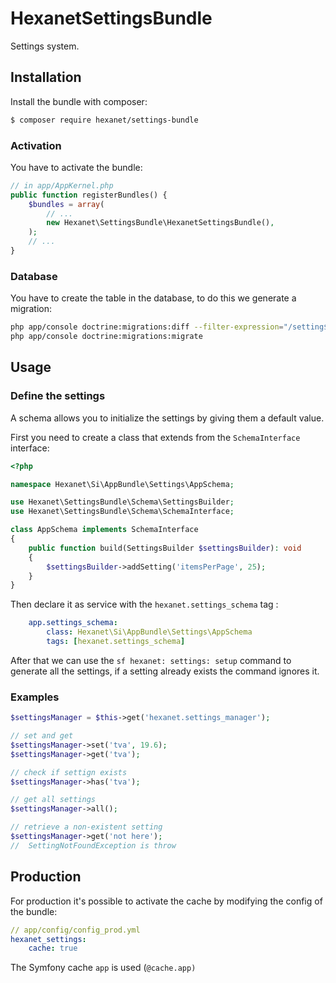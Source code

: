 # HexanetSettingsBundle

Settings system.

## Installation

Install the bundle with composer:

```bash
$ composer require hexanet/settings-bundle
```

### Activation

You have to activate the bundle:

```php
// in app/AppKernel.php
public function registerBundles() {
	$bundles = array(
		// ...
		new Hexanet\SettingsBundle\HexanetSettingsBundle(),
	);
	// ...
}
```

### Database

You have to create the table in the database, to do this we generate a migration:

```bash
php app/console doctrine:migrations:diff --filter-expression="/setting$/"
php app/console doctrine:migrations:migrate
```

## Usage

### Define the settings

A schema allows you to initialize the settings by giving them a default value.

First you need to create a class that extends from the `SchemaInterface` interface:

```php
<?php

namespace Hexanet\Si\AppBundle\Settings\AppSchema;

use Hexanet\SettingsBundle\Schema\SettingsBuilder;
use Hexanet\SettingsBundle\Schema\SchemaInterface;

class AppSchema implements SchemaInterface
{
    public function build(SettingsBuilder $settingsBuilder): void
    {
        $settingsBuilder->addSetting('itemsPerPage', 25);
    }
}
```

Then declare it as service with the `hexanet.settings_schema` tag :

```yml
    app.settings_schema:
        class: Hexanet\Si\AppBundle\Settings\AppSchema
        tags: [hexanet.settings_schema]
```

After that we can use the `sf hexanet: settings: setup` command to generate all the settings, if a setting already exists the command ignores it.

### Examples

```php
$settingsManager = $this->get('hexanet.settings_manager');

// set and get
$settingsManager->set('tva', 19.6);
$settingsManager->get('tva');

// check if settign exists
$settingsManager->has('tva');

// get all settings
$settingsManager->all();

// retrieve a non-existent setting 
$settingsManager->get('not here');
//  SettingNotFoundException is throw
```

## Production

For production it's possible to activate the cache by modifying the config of the bundle:

```yaml
// app/config/config_prod.yml
hexanet_settings:
    cache: true
```

The Symfony cache `app` is used (`@cache.app)`
